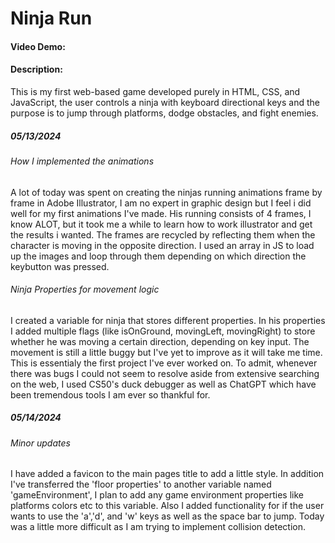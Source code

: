 # Ninja Run
#### Video Demo:  <URL HERE>
#### Description:
This is my first web-based game developed purely in HTML, CSS, and JavaScript, the user controls a ninja with keyboard directional keys and the purpose is to jump through platforms, dodge obstacles, and fight enemies.

##### 05/13/2024
###### How I implemented the animations
A lot of today was spent on creating the ninjas running animations frame by frame in Adobe Illustrator, I am no expert in graphic design but I feel i did well for my first animations I've made. His running consists of 4 frames, I know ALOT, but it took me a while to learn how to work illustrator and get the results i wanted. The frames are recycled by reflecting them when the character is moving in the opposite direction. I used an array in JS to load up the images and loop through them depending on which direction the keybutton was pressed.
###### Ninja Properties for movement logic
I created a variable for ninja that stores different properties. In his properties I added multiple flags (like isOnGround, movingLeft, movingRight) to store whether he was moving a certain direction, depending on key input. The movement is still a little buggy but I've yet to improve as it will take me time. This is essentialy the first project I've ever worked on. To admit, whenever there was bugs I could not seem to resolve aside from extensive searching on the web, I used CS50's duck debugger as well as ChatGPT which have been tremendous tools I am ever so thankful for.
##### 05/14/2024
###### Minor updates
I have added a favicon to the main pages title to add a little style. In addition I've transferred the 'floor properties' to another variable named 'gameEnvironment', I plan to add any game environment properties like platforms colors etc to this variable. Also I added functionality for if the user wants to use the 'a','d', and 'w' keys as well as the space bar to jump. Today was a little more difficult as I am trying to implement collision detection. 
